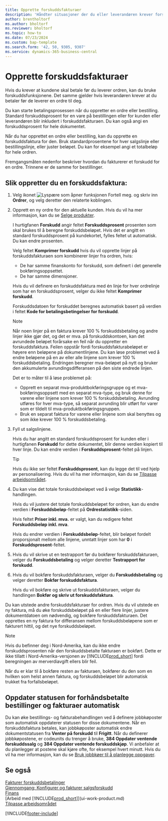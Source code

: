 ```yaml
---
title: Opprette forskuddsfakturaer
description: 'Håndter situasjoner der du eller leverandøren krever forskuddsbetaling. Bruk standardprosentene for hver salgslinje eller bestillingslinje, eller juster beløpet etter behov.'
author: brentholtorf
ms.author: bholtorf
ms.reviewer: bholtorf
ms.topic: how-to
ms.date: 07/23/2024
ms.custom: bap-template
ms.search.form: '42, 50, 9305, 9307'
ms.service: dynamics-365-business-central
---
```

# Opprette forskuddsfakturaer

Hvis du krever at kundene skal betale før du leverer ordren, kan du bruke forskuddsfunksjonene. Det samme gjelder hvis leverandøren krever at du betaler før de leverer en ordre til deg.  

Du kan starte betalingsprosessen når du oppretter en ordre eller bestilling. Standard forskuddsprosent for en vare på bestillingen eller for kunden eller leverandøren blir inkludert i forskuddsfakturaen. Du kan også angi en forskuddsprosent for hele dokumentet.

Når du har opprettet en ordre eller bestilling, kan du opprette en forskuddsfaktura for den. Bruk standardprosentene for hver salgslinje eller bestillingslinje, eller juster beløpet. Du kan for eksempel angi et totalbeløp for hele ordren.  

Fremgangsmåten nedenfor beskriver hvordan du fakturerer et forskudd for en ordre. Trinnene er de samme for bestillinger.  

## Slik oppretter du en forskuddsfaktura:

1. Velg ikonet ![Lyspære som åpner funksjonen Fortell meg.](media/ui-search/search_small.png "Fortell hva du vil gjøre") og skriv inn **Ordrer**, og velg deretter den relaterte koblingen.  
2. Opprett en ny ordre for den aktuelle kunden. Hvis du vil ha mer informasjon, kan du se [Selge produkter](sales-how-sell-products.md).  

    I hurtigfanen **Forskudd** angir feltet **Forskuddsprosent** prosenten som skal brukes til å beregne forskuddsbeløpet. Hvis det er angitt en standard forskuddsprosent på kundekortet, fylles feltet ut automatisk. Du kan endre prosenten. <!--This percentage is applied to lines where the item on that line does not already specify a prepayment percentage. The prepayment percentage is only copied from the header to lines that do not copy the default prepayment percentage from the item.-->  

    Velg feltet **Komprimer forskudd** hvis du vil opprette linjer på forskuddsfakturaen som kombinerer linjer fra ordren, hvis:  

    - De har samme finanskonto for forskudd, som definert i det generelle bokføringsoppsettet.  
    - De har samme dimensjoner.  

    Hvis du vil definere en forskuddsfaktura med én linje for hver ordrelinje som har en forskuddsprosent, velger du ikke feltet **Komprimer forskudd**.  

    Forskuddsdatoen for forskuddet beregnes automatisk basert på verdien i feltet **Kode for betalingsbetingelser for forskudd**.

    > [!NOTE]
    > Når noen linjer på en faktura krever 100 % forskuddsbetaling og andre linjer ikke gjør det, og det er mva. på forskuddskontoen, kan det avrundede beløpet forårsake en feil når du oppretter en forskuddsfaktura. Feilen oppstår fordi forskuddsfakturabeløpet er høyere enn beløpene på dokumentlinjene. Du kan løse problemet ved å endre beløpene på en av eller alle linjene som krever 100 % forskuddsbetaling. Endringen beregner mva-beløpet på nytt og bruker den akkumulerte avrundingsdifferansen på den siste endrede linjen.
    >
    > Det er to måter til å løse problemet på:
    >
    > * Opprett en separat mva-produktbokføringsgruppe og et mva-bokføringsoppsett med en separat mva-type, og bruk denne for varene eller linjene som krever 100 % forskuddsbetaling. Avrunding utføres for hver mva-type, så separat avrunding blir utført for varer som er tildelt til mva-produktbokføringsgruppen.
    > * Bruk en separat faktura for varene eller linjene som skal benyttes og som ikke krever 100 % forskuddsbetaling.

3. Fyll ut salgslinjene.  

    Hvis du har angitt en standard forskuddsprosent for kunden eller i hurtigfanen **Forskudd** for dette dokumentet, blir denne verdien kopiert til hver linje. Du kan endre verdien i **Forskuddsprosent**-feltet på linjen.  

    > [!TIP]
    > Hvis du ikke ser feltet **Forskuddsprosent**, kan du legge det til ved hjelp av personalisering.  Hvis du vil ha mer informasjon, kan du se [Tilpasse arbeidsområdet](ui-personalization-user.md).

4. Du kan vise det totale forskuddsbeløpet ved å velge **Statistikk**-handlingen.

    Hvis du vil justere det totale forskuddsbeløpet for ordren, kan du endre verdien i **Forskuddsbeløp**-feltet på **Ordrestatistikk**-siden.  

    Hvis feltet **Priser inkl. mva.** er valgt, kan du redigere feltet **Forskuddsbeløp inkl. mva**.  

    Hvis du endrer verdien i **Forskuddsbeløp**-feltet, blir beløpet fordelt proporsjonalt mellom alle linjene, unntatt linjer som har **0** i **Forskuddsprosent**-feltet.  

5. Hvis du vil skrive ut en testrapport før du bokfører forskuddsfakturaen, velger du **Forskuddsbetaling** og velger deretter **Testrapport for forskudd**.  
6. Hvis du vil bokføre forskuddsfakturaen, velger du **Forskuddsbetaling** og velger deretter **Bokfør forskuddsfaktura**.  

    Hvis du vil bokføre og skrive ut forskuddsfakturaen, velger du handlingen **Bokfør og skriv ut forskuddsfaktura**.  

Du kan utstede andre forskuddsfakturaer for ordren. Hvis du vil utstede en ny faktura, må du øke forskuddsbeløpet på en eller flere linjer, justere dokumentdatoen om nødvendig, og bokføre forskuddsfakturaen. Det opprettes en ny faktura for differansen mellom forskuddsbeløpene som er fakturert hittil, og det nye forskuddsbeløpet.  

> [!NOTE]  
> Hvis du befinner deg i Nord-Amerika, kan du ikke endre forskuddsprosenten når den forskuddsbetalte fakturaen er bokført. Dette er ikke tillatt i Nord-Amerika-versjonen av [!INCLUDE[prod_short](includes/prod_short.md)] fordi beregningen av merverdiavgift ellers blir feil.  

 Når du er klar til å bokføre resten av fakturaen, bokfører du den som en hvilken som helst annen faktura, og forskuddsbeløpet blir automatisk trukket fra forfallsbeløpet.  

## Oppdater statusen for forhåndsbetalte bestillinger og fakturaer automatisk

Du kan øke bestillings- og fakturabehandlingen ved å definere jobbkøposter som automatisk oppdaterer statusen for disse dokumentene. Når en forskuddsfaktura betales, kan jobbkøposter automatisk endre dokumentstatusen fra **Venter på forskudd** til **Frigitt**. Når du definerer jobbkøpostene, er codeunits du trenger å bruke, **384 Oppdater ventende forskuddssalg** og **384 Oppdater ventende forskuddskjøp**. Vi anbefaler at du planlegger at postene skal kjøre ofte, for eksempel hvert minutt. Hvis du vil ha mer informasjon, kan du se [Bruk jobbkøer til å planlegge oppgaver](admin-job-queues-schedule-tasks.md).

## Se også

[Fakturer forskuddsbetalinger](finance-invoice-prepayments.md)  
[Gjennomgang: Konfigurer og fakturer salgsforskudd](walkthrough-setting-up-and-invoicing-sales-prepayments.md)  
[Finans](finance.md)  
[Arbeid med [!INCLUDE[prod_short](includes/prod_short.md)]](ui-work-product.md)  
[Tilpasse arbeidsområdet](ui-personalization-user.md)  


[!INCLUDE[footer-include](includes/footer-banner.md)]
